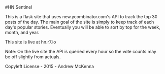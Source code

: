 #HN Sentinel

This is a flask site that uses new.ycombinator.com's API to track the top 30 posts of the day. The main goal of the site is simply to keep track of each day's popular stories. Eventually you will be able to sort by top for the week, month, and year.

This site is live at hn.r7.io

Note: On the live site the API is queried every hour so the vote counts may be off slightly from actuals.

Copyleft License - 2015 - Andrew McKenna
